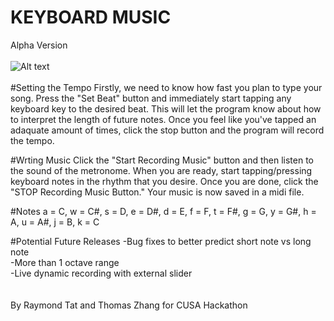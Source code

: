 # KEYBOARD MUSIC
Alpha Version
<BR><BR>
![Alt text](http://vantutors.org/thomas/Cover.jpg "Picture not available")
<br><br>
#Setting the Tempo
Firstly, we need to know how fast you plan to type your song. Press the "Set Beat" button and immediately start tapping any keyboard key to the desired beat. This will let the program know about how to interpret the length of future notes. Once you feel like you've tapped an adaquate amount of times, click the stop button and the program will record the tempo.

#Wrting Music
Click the "Start Recording Music" button and then listen to the sound of the metronome. When you are ready, start tapping/pressing keyboard notes in the rhythm that you desire. Once you are done, click the "STOP Recording Music Button." Your music is now saved in a midi file.

#Notes
a = C, w = C#, s = D, e = D#, d = E, f = F, t = F#, g = G, y = G#, h = A, u = A#, j = B, k = C

#Potential Future Releases
-Bug fixes to better predict short note vs long note <br>
-More than 1 octave range <br>
-Live dynamic recording with external slider<br>
<br><br>
By Raymond Tat and Thomas Zhang for CUSA Hackathon
